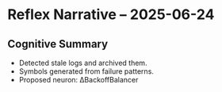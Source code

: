 # Reflex Narrative – 2025-06-24
## Cognitive Summary
- Detected stale logs and archived them.
- Symbols generated from failure patterns.
- Proposed neuron: ∆BackoffBalancer
